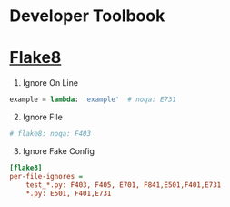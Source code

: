 # Developer Toolbook

# [Flake8](https://flake8.pycqa.org/en/3.1.1/user/ignoring-errors.html)

1. Ignore On Line

```python
example = lambda: 'example'  # noqa: E731
```

2. Ignore File

```python
# flake8: noqa: F403

```

3. Ignore Fake Config

```setup.cfg
[flake8]
per-file-ignores =
    test_*.py: F403, F405, E701, F841,E501,F401,E731
    *.py: E501, F401,E731
```
